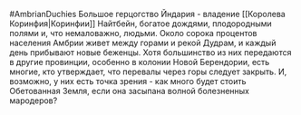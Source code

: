 #AmbrianDuchies
Большое герцогство Йндария - владение [[Королева Коринфия|Коринфии]] Найтбейн, богатое дождями, плодородными полями и, что немаловажно, людьми. Около сорока процентов населения Амбрии живет между горами и рекой Дудрам, и каждый день прибывают новые беженцы. Хотя большинство из них передаются в другие провинции, особенно в колонии Новой Берендории, есть многие, кто утверждает, что перевалы через горы следует закрыть. И, возможно, у них есть точка зрения - как много будет стоить Обетованная Земля, если она засыпана волной болезненных мародеров?
